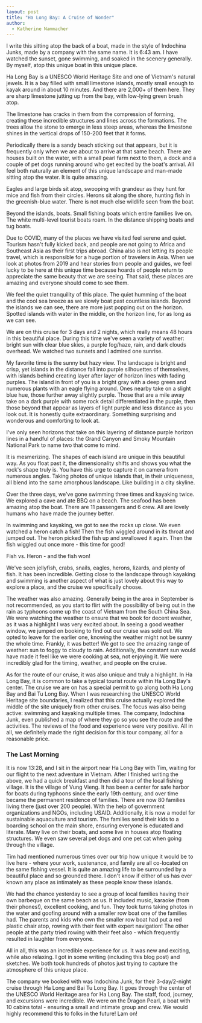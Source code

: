 ```yaml
---
layout: post
title: "Ha Long Bay: A Cruise of Wonder"
author:
  - Katherine Nammacher
---
```


I write this sitting atop the back of a boat, made in the style of Indochina Junks, made by a company with the same name. It is 6:43 am. I have watched the sunset, gone swimming, and soaked in the scenery generally. By myself, atop this unique boat in this unique place.

Ha Long Bay is a UNESCO World Heritage Site and one of Vietnam's natural jewels. It is a bay filled with small limestone islands, mostly small enough to kayak around in about 10 minutes. And there are 2,000+ of them here. They are sharp limestone jutting up from the bay, with low-lying green brush atop. 

The limestone has cracks in them from the compression of forming, creating these incredible structures and lines across the formations. The trees allow the stone to emerge in less steep areas, whereas the limestone shines in the vertical drops of 150-200 feet that it forms. 

Periodically there is a sandy beach sticking out that appears, but it is frequently only when we are about to arrive at that same beach. There are houses built on the water, with a small pearl farm next to them, a dock and a couple of pet dogs running around who get excited by the boat's arrival. All feel both naturally an element of this unique landscape and man-made sitting atop the water. It is quite amazing. 

Eagles and large birds sit atop, swooping with grandeur as they hunt for mice and fish from their circles. Herons sit along the shore, hunting fish in the greenish-blue water. There is not much else wildlife seen from the boat.

Beyond the islands, boats. Small fishing boats which entire families live on. The white multi-level tourist boats roam. In the distance shipping boats and tug boats. 

Due to COVID, many of the places we have visited feel serene and quiet. Tourism hasn't fully kicked back, and people are not going to Africa and Southeast Asia as their first trips abroad. China also is not letting its people travel, which is responsible for a huge portion of travelers in Asia. When we look at photos from 2019 and hear stories from people and guides, we feel lucky to be here at this unique time because hoards of people return to appreciate the same beauty that we are seeing. That said, these places are amazing and everyone should come to see them.

We feel the quiet tranquility of this place. The quiet humming of the boat and the cool sea breeze as we slowly boat past countless islands. Beyond the islands we can see, there are more just popping out on the horizon. Spotted islands with water in the middle, on the horizon line, for as long as we can see. 

We are on this cruise for 3 days and 2 nights, which really means 48 hours in this beautiful place. During this time we've seen a variety of weather: bright sun with clear blue skies, a purple fog/haze, rain, and dark clouds overhead. We watched two sunsets and I admired one sunrise. 

My favorite time is the sunny but hazy view. The landscape is bright and crisp, yet islands in the distance fall into purple silhouettes of themselves, with islands behind creating layer after layer of horizon lines with fading purples. The island in front of you is a bright gray with a deep green and numerous plants with an eagle flying around. Ones nearby take on a slight blue hue, those further away slightly purple. Those that are a mile away take on a dark purple with some rock detail differentiated in the purple, then those beyond that appear as layers of light purple and less distance as you look out. It is honestly quite extraordinary. Something surprising and wonderous and comforting to look at. 

I've only seen horizons that take on this layering of distance purple horizon lines in a handful of places: the Grand Canyon and Smoky Mountain National Park to name two that come to mind. 

It is mesmerizing. The shapes of each island are unique in this beautiful way. As you float past it, the dimensionality shifts and shows you what the rock's shape truly is. You have this urge to capture it on camera from numerous angles. Taking photos of unique islands that, in their uniqueness, all blend into the same amorphous landscape. Like building in a city skyline. 

Over the three days, we've gone swimming three times and kayaking twice. We explored a cave and ate BBQ on a beach. The seafood has been amazing atop the boat. There are 11 passengers and 6 crew. All are lovely humans who have made the journey better. 

In swimming and kayaking, we got to see the rocks up close. We even watched a heron catch a fish! Then the fish wiggled around in its throat and jumped out. The heron picked the fish up and swallowed it again. Then the fish wiggled out once more - this time for good! 

Fish vs. Heron - and the fish won! 

We've seen jellyfish, crabs, snails, eagles, herons, lizards, and plenty of fish. It has been incredible. Getting close to the landscape through kayaking and swimming is another aspect of what is just lovely about this way to explore a place, and the cruise we specifically choose. 

The weather was also amazing. Generally being in the area in September is not recommended, as you start to flirt with the possibility of being out in the rain as typhoons come up the coast of Vietnam from the South China Sea. We were watching the weather to ensure that we book for decent weather, as it was a highlight I was very excited about. In seeing a good weather window, we jumped on booking to find out our cruise was sold out. We opted to leave for the earlier one, knowing the weather might not be sunny the whole time. Frankly, it was better! We got to see the amazing range of weather: sun to foggy to cloudy to rain. Additionally, the constant sun would have made it feel like we were cooking at sea, not enjoying it. We were incredibly glad for the timing, weather, and people on the cruise.  

As for the route of our cruise, it was also unique and truly a highlight. In Ha Long Bay, it is common to take a typical tourist route within Ha Long Bay's center. The cruise we are on has a special permit to go along both Ha Long Bay and Bai Tu Long Bay. When I was researching the UNESCO World Heritage site boundaries, I realized that this cruise actually explored the middle of the site uniquely from other cruises. The focus was also being active: swimming and kayaking multiple times. The company, Indochina Junk, even published a map of where they go so you see the route and the activities. The reviews of the food and experience were very positive. All in all, we definitely made the right decision for this tour company, all for a reasonable price. 

### The Last Morning

It is now 13:28, and I sit in the airport near Ha Long Bay with Tim, waiting for our flight to the next adventure in Vietnam. After I finished writing the above, we had a quick breakfast and then did a tour of the local fishing village. It is the village of Vung Vieng. It has been a center for safe harbor for boats during typhoons since the early 19th century, and over time became the permanent residence of families. There are now 80 families living there (just over 200 people). With the help of government organizations and NGOs, including USAID. Additionally, it is now a model for sustainable aquaculture and tourism. The families send their kids to a boarding school on the main shore, ensuring everyone is educated and literate. Many live on their boats, and some live in houses atop floating structures. We even saw several pet dogs and one pet cat when going through the village. 

Tim had mentioned numerous times over our trip how unique it would be to live here - where your work, sustenance, and family are all co-located on the same fishing vessel. It is quite an amazing life to be surrounded by a beautiful place and so grounded there. I don't know if either of us has ever known any place as intimately as these people know these islands. 

We had the chance yesterday to see a group of local families having their own barbeque on the same beach as us. It included music, karaoke (from their phones!), excellent cooking, and fun. They took turns taking photos in the water and goofing around with a smaller row boat one of the families had. The parents and kids who own the smaller row boat had put a red plastic chair atop, rowing with their feet with expert navigation! The other people at the party tried rowing with their feet also - which frequently resulted in laughter from everyone.

All in all, this was an incredible experience for us. It was new and exciting, while also relaxing. I got in some writing (including this blog post) and sketches. We both took hundreds of photos just trying to capture the atmosphere of this unique place.

The company we booked with was Indochina Junk, for their 3-day/2-night cruise through Ha Long and Bai Tu Long Bay. It goes through the center of the UNESCO World Heritage area for Ha Long Bay. The staff, food, journey, and excursions were incredible. We were on the Dragon Pearl, a boat with 10 cabins total - ensuring a small and intimate group and crew. We would highly recommend this to folks in the future! Lam on!
